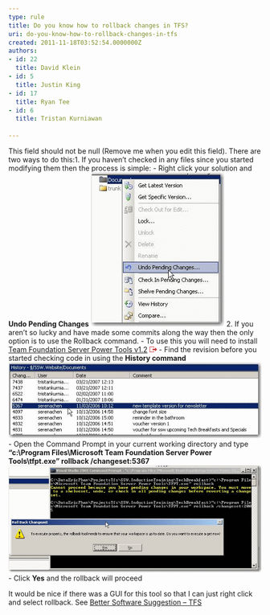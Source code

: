 ```yaml
---
type: rule
title: Do you know how to rollback changes in TFS?
uri: do-you-know-how-to-rollback-changes-in-tfs
created: 2011-11-18T03:52:54.0000000Z
authors:
- id: 22
  title: David Klein
- id: 5
  title: Justin King
- id: 17
  title: Ryan Tee
- id: 6
  title: Tristan Kurniawan

---
```


This field should not be null (Remove me when you edit this field). 
There are two ways to do this:1. If you haven’t checked in any files since you started modifying them then the process is simple:
    - Right click your solution and  **Undo Pending Changes** 
![](rollback1.gif)
2. If you aren’t so lucky and have made some commits along the way then the only option is to use the Rollback command.
    - To use this you will need to install [Team Foundation Server Power Tools v1.2](http://www.ssw.com.au/ssw/Redirect/TFSPowerToolsDownload.htm) 
![](../../assets/external.gif "You are now leaving SSW")
    - Find the revision before you started checking code in using the  **History command** 
![The last revision before Tristan made changes was 5367](rollback2.gif)
    - Open the Command Prompt in your current working directory and type  **“c:\Program Files\Microsoft Team Foundation Server Power Tools\tfpt.exe” rollback /changeset:5367** 
![](rollback3.gif)
    - Click  **Yes** and the rollback will proceed


It would be nice if there was a GUI for this tool so that I can just right click and select rollback. See [Better Software Suggestion – TFS](http://www.ssw.com.au/ssw/Standards/BetterSoftwareSuggestions/TeamFoundationServer.aspx#RollbackGUI)
